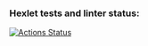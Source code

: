 ### Hexlet tests and linter status:
[![Actions Status](https://github.com/MarinaV38/qa-auto-engineer-javascript-project-44/actions/workflows/hexlet-check.yml/badge.svg)](https://github.com/MarinaV38/qa-auto-engineer-javascript-project-44/actions)
